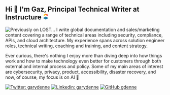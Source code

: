 <H2>Hi 👋 I'm Gaz, Principal Technical Writer at Instructure <img src="https://github.com/gdenne/gdenne/blob/main/content/inst_bug.png" alt="Instructure Logo"> </H2> 

<img src="https://github.com/gdenne/gdenne/blob/main/content/the_island.png" alt="Previously on LOST...">
I write global documentation and sales/marketing content covering a range of technical areas including security, compliance, APIs, and cloud architecture. My experience spans across solution engineer roles, technical writing, coaching and training, and content strategy. <p>Ever curious, there's nothing I enjoy more than diving deep into how things work and how to make technology even better for customers through both external and internal process and policy. Some of my main areas of interest are cybersecurity, privacy, product, accessibility, disaster recovery, and now, of course, my focus is on AI 👀</p>
<p>

[![Twitter: garydenne](https://img.shields.io/twitter/follow/garydenne?style=social)](https://twitter.com/garydenne)
[![Linkedin: garydenne](https://img.shields.io/badge/-garydenne-blue?style=flat-square&logo=Linkedin&logoColor=white&link=https://www.linkedin.com/in/garydenne/)](https://www.linkedin.com/in/garydenne/)
[![GitHub gdenne](https://img.shields.io/github/followers/gdenne?label=follow&style=social)](https://github.com/gdenne)
</p>
